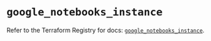 # `google_notebooks_instance`

Refer to the Terraform Registry for docs: [`google_notebooks_instance`](https://registry.terraform.io/providers/hashicorp/google-beta/6.34.0/docs/resources/google_notebooks_instance).
